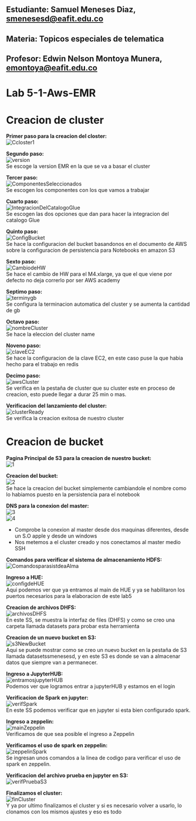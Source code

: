 ## Estudiante: Samuel Meneses Diaz, smenesesd@eafit.edu.co
## Materia: Topicos especiales de telematica
## Profesor: Edwin Nelson Montoya Munera, emontoya@eafit.edu.co 
#
# Lab 5-1-Aws-EMR
# 
# Creacion de cluster
__Primer paso para la creacion del closter:__   
   ![Ccloster1](https://raw.githubusercontent.com/smenesesd/TopicosTelematica/main/Lab5/img/Cluster/Ccloster1.png)

__Segundo paso:__      
   ![version](https://raw.githubusercontent.com/smenesesd/TopicosTelematica/main/Lab5/img/Cluster/version.png)   
Se escoge la version EMR en la que se va a basar el cluster

__Tercer paso:__   
   ![ComponentesSeleccionados](https://raw.githubusercontent.com/smenesesd/TopicosTelematica/main/Lab5/img/Cluster/ComponentesSeleccionados.png)   
Se escogen los componentes con los que vamos a trabajar

__Cuarto paso:__      
   ![IntegracionDelCatalogoGlue](https://raw.githubusercontent.com/smenesesd/TopicosTelematica/main/Lab5/img/Cluster/integracionDelCatalogoGlue.png)   
Se escogen las dos opciones que dan para hacer la integracion del catalogo Glue

__Quinto paso:__   
   ![ConfigBucket](https://raw.githubusercontent.com/smenesesd/TopicosTelematica/main/Lab5/img/Cluster/configBucket.png)   
Se hace la configuracion del bucket basandonos en el documento de AWS sobre la configuracion de persistencia para Notebooks en amazon S3

__Sexto paso:__   
   ![CambiodeHW](https://raw.githubusercontent.com/smenesesd/TopicosTelematica/main/Lab5/img/Cluster/cambioDeHW.png)   
Se hace el cambio de HW para el M4.xlarge, ya que el que viene por defecto no deja correrlo por ser AWS academy

__Septimo paso:__   
   ![terminygb](https://raw.githubusercontent.com/smenesesd/TopicosTelematica/main/Lab5/img/Cluster/terminygb.png)   
Se configura la terminacion automatica del cluster y se aumenta la cantidad de gb

__Octavo paso:__   
   ![nombreCluster](https://raw.githubusercontent.com/smenesesd/TopicosTelematica/main/Lab5/img/Cluster/nombreCluster.png)   
Se hace la eleccion del cluster name

__Noveno paso:__   
   ![claveEC2](https://raw.githubusercontent.com/smenesesd/TopicosTelematica/main/Lab5/img/Cluster/claveEC2.png)   
Se hace la configuracion de la clave EC2, en este caso puse la que habia hecho para el trabajo en redis

__Decimo paso:__   
   ![awsCluster](https://raw.githubusercontent.com/smenesesd/TopicosTelematica/main/Lab5/img/Cluster/AWScluster.png)   
Se verifica en la pestaña de cluster que su cluster este en proceso de creacion, esto puede llegar a durar 25 min o mas. 

__Verificacion del lanzamiento del cluster:__   
   ![clusterReady](https://raw.githubusercontent.com/smenesesd/TopicosTelematica/main/Lab5/img/Cluster/clusterReady.png)   
   Se verifica la creacion exitosa de nuestro cluster

# Creacion de bucket
__Pagina Principal de S3 para la creacion de nuestro bucket:__   
   ![1](https://raw.githubusercontent.com/smenesesd/TopicosTelematica/main/Lab5/img/Bucket/1.png)

__Creacion del bucket:__   
  ![2](https://raw.githubusercontent.com/smenesesd/TopicosTelematica/main/Lab5/img/Bucket/2.png)   
  Se hace la creacion del bucket simplemente cambiandole el nombre como lo habiamos puesto en la persistencia para el notebook

__DNS para la conexion del master:__   
  ![3](https://raw.githubusercontent.com/smenesesd/TopicosTelematica/main/Lab5/img/Bucket/4.png)   
  ![4](https://raw.githubusercontent.com/smenesesd/TopicosTelematica/main/Lab5/img/Bucket/5.png)   
  - Comprobe la conexion al master desde dos maquinas diferentes, desde un S.O apple y desde un windows 
  - Nos metemos a el cluster creado y nos conectamos al master medio SSH

__Comandos para verificar el sistema de almacenamiento HDFS:__   
  ![ComandosparasistdeaAlma](https://raw.githubusercontent.com/smenesesd/TopicosTelematica/main/Lab5/img/Cluster/ComandosparasistdeAlma.png) 

__Ingreso a HUE:__   
  ![configdeHUE](https://raw.githubusercontent.com/smenesesd/TopicosTelematica/main/Lab5/img/Cluster/configdeHUE.png)   
  Aqui podemos ver que ya entramos al main de HUE y ya se habilitaron los puertos necesarios para la elaboracion de este lab5

__Creacion de archivos DHFS:__   
  ![archivosDHFS](https://raw.githubusercontent.com/smenesesd/TopicosTelematica/main/Lab5/img/Cluster/archivosDHFS.png)   
  En este SS, se muestra la interfaz de files (DHFS) y como se creo una carpeta llamada datasets para probar esta herramienta

__Creacion de un nuevo bucket en S3:__   
  ![s3NewBucket](https://raw.githubusercontent.com/smenesesd/TopicosTelematica/main/Lab5/img/Cluster/s3NewBucket.png)   
  Aqui se puede mostrar como se creo un nuevo bucket en la pestaña de S3 llamada datasetssmenesesd, y en este S3 es donde se van a almacenar datos que siempre van a permanecer.

__Ingreso a JupyterHUB:__   
  ![entramosjupyterHUB](https://raw.githubusercontent.com/smenesesd/TopicosTelematica/main/Lab5/img/Cluster/entramosjupyterHUB.png)   
  Podemos ver que logramos entrar a jupyterHUB y estamos en el login

__Verificacion de Spark en jupyter:__   
  ![verifSpark](https://raw.githubusercontent.com/smenesesd/TopicosTelematica/main/Lab5/img/Cluster/verifSpark.png)   
  En este SS podemos verificar que en jupyter si esta bien configurado spark.

__Ingreso a zeppelin:__   
  ![mainZeppelin](https://raw.githubusercontent.com/smenesesd/TopicosTelematica/main/Lab5/img/Cluster/mainZeppelin.png)   
  Verificamos de que sea posible el ingreso a Zeppelin

__Verificamos el uso de spark en zeppelin:__  
  ![zeppelinSpark](https://raw.githubusercontent.com/smenesesd/TopicosTelematica/main/Lab5/img/Cluster/zeppelinSpark.png)   
  Se ingresan unos comandos a la linea de codigo para verificar el uso de spark en zeppelin.

__Verificacion del archivo prueba en jupyter en S3:__   
  ![verifPruebaS3](https://raw.githubusercontent.com/smenesesd/TopicosTelematica/main/Lab5/img/Cluster/verifPruebaS3.png)   

__Finalizamos el cluster:__   
  ![finCluster](https://raw.githubusercontent.com/smenesesd/TopicosTelematica/main/Lab5/img/Cluster/finCluster.png)   
  Y ya por ultimo finalizamos el cluster y si es necesario volver a usarlo, lo clonamos con los mismos ajustes y eso es todo